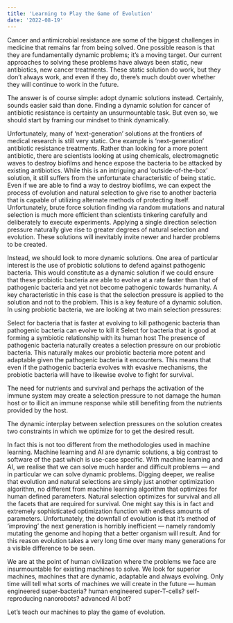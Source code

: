 ```yaml
---
title: 'Learning to Play the Game of Evolution'
date: '2022-08-19'
---
```

Cancer and antimicrobial resistance are some of the biggest challenges in medicine that remains far from being solved. One possible reason is that they are fundamentally dynamic problems; it’s a moving target. Our current approaches to solving these problems have always been static, new antibiotics, new cancer treatments. These static solution do work, but they don’t always work, and even if they do, there’s much doubt over whether they will continue to work in the future.

The answer is of course simple: adopt dynamic solutions instead. Certainly, sounds easier said than done. Finding a dynamic solution for cancer of antibiotic resistance is certainty an unsurmountable task. But even so, we should start by framing our mindset to think dynamically.

Unfortunately, many of ‘next-generation’ solutions at the frontiers of medical research is still very static. One example is ‘next-generation’ antibiotic resistance treatments. Rather than looking for a more potent antibiotic, there are scientists looking at using chemicals, electromagnetic waves to destroy biofilms and hence expose the bacteria to be attacked by existing antibiotics. While this is an intriguing and ‘outside-of-the-box’ solution, it still suffers from the unfortunate characteristic of being static. Even if we are able to find a way to destroy biofilms, we can expect the process of evolution and natural selection to give rise to another bacteria that is capable of utilizing alternate methods of protecting itself. Unfortunately, brute force solution finding via random mutations and natural selection is much more efficient than scientists tinkering carefully and deliberately to execute experiments. Applying a single direction selection pressure naturally give rise to greater degrees of natural selection and evolution. These solutions will inevitably invite newer and harder problems to be created.

Instead, we should look to more dynamic solutions. One area of particular interest is the use of probiotic solutions to defend against pathogenic bacteria. This would constitute as a dynamic solution if we could ensure that these probiotic bacteria are able to evolve at a rate faster than that of pathogenic bacteria and yet not become pathogenic towards humanity. A key characteristic in this case is that the selection pressure is applied to the solution and not to the problem. This is a key feature of a dynamic solution. In using probiotic bacteria, we are looking at two main selection pressures:

Select for bacteria that is faster at evolving to kill pathogenic bacteria than pathogenic bacteria can evolve to kill it
Select for bacteria that is good at forming a symbiotic relationship with its human host
The presence of pathogenic bacteria naturally creates a selection pressure on our probiotic bacteria. This naturally makes our probiotic bacteria more potent and adaptable given the pathogenic bacteria it encounters. This means that even if the pathogenic bacteria evolves with evasive mechanisms, the probiotic bacteria will have to likewise evolve to fight for survival.

The need for nutrients and survival and perhaps the activation of the immune system may create a selection pressure to not damage the human host or to illicit an immune response while still benefiting from the nutrients provided by the host.

The dynamic interplay between selection pressures on the solution creates two constraints in which we optimize for to get the desired result.

In fact this is not too different from the methodologies used in machine learning. Machine learning and AI are dynamic solutions, a big contrast to software of the past which is use-case specific. With machine learning and AI, we realise that we can solve much harder and difficult problems — and in particular we can solve dynamic problems. Digging deeper, we realise that evolution and natural selections are simply just another optimization algorithm, no different from machine learning algorithm that optimizes for human defined parameters. Natural selection optimizes for survival and all the facets that are required for survival. One might say this is in fact and extremely sophisticated optimization function with endless amounts of parameters. Unfortunately, the downfall of evolution is that it’s method of ‘improving’ the next generation is horribly inefficient — namely randomly mutating the genome and hoping that a better organism will result. And for this reason evolution takes a very long time over many many generations for a visible difference to be seen.

We are at the point of human civilization where the problems we face are insurmountable for existing machines to solve. We look for superior machines, machines that are dynamic, adaptable and always evolving. Only time will tell what sorts of machines we will create in the future — human engineered super-bacteria? human engineered super-T-cells? self-reproducing nanorobots? advanced AI bot?

Let’s teach our machines to play the game of evolution.